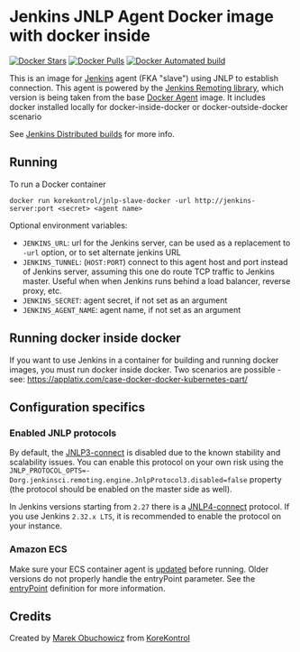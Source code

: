 # Jenkins JNLP Agent Docker image with docker inside

[![Docker Stars](https://img.shields.io/docker/stars/korekontrol/docker-jnlp-slave-docker.svg)](https://hub.docker.com/r/korekontrol/docker-jnlp-slave-docker/)
[![Docker Pulls](https://img.shields.io/docker/pulls/korekontrol/docker-jnlp-slave-docker.svg)](https://hub.docker.com/r/korekontrol/docker-jnlp-slave-docker/)
[![Docker Automated build](https://img.shields.io/docker/automated/korekontrol/docker-jnlp-slave-docker.svg)](https://hub.docker.com/r/korekontrol/docker-jnlp-slave-docker/)

This is an image for [Jenkins](https://jenkins.io) agent (FKA "slave") using JNLP to establish connection.
This agent is powered by the [Jenkins Remoting library](https://github.com/jenkinsci/remoting), which version is being taken from the base [Docker Agent](https://github.com/jenkinsci/docker-slave/) image.
It includes docker installed locally for docker-inside-docker or docker-outside-docker scenario

See [Jenkins Distributed builds](https://wiki.jenkins-ci.org/display/JENKINS/Distributed+builds) for more info.

## Running

To run a Docker container

    docker run korekontrol/jnlp-slave-docker -url http://jenkins-server:port <secret> <agent name>

Optional environment variables:

* `JENKINS_URL`: url for the Jenkins server, can be used as a replacement to `-url` option, or to set alternate jenkins URL
* `JENKINS_TUNNEL`: (`HOST:PORT`) connect to this agent host and port instead of Jenkins server, assuming this one do route TCP traffic to Jenkins master. Useful when when Jenkins runs behind a load balancer, reverse proxy, etc.
* `JENKINS_SECRET`: agent secret, if not set as an argument
* `JENKINS_AGENT_NAME`: agent name, if not set as an argument

## Running docker inside docker
If you want to use Jenkins in a container for building and running docker images, you must run docker inside docker. Two scenarios
are possible - see: https://applatix.com/case-docker-docker-kubernetes-part/

## Configuration specifics

### Enabled JNLP protocols

By default, the [JNLP3-connect](https://github.com/jenkinsci/remoting/blob/master/docs/protocols.md#jnlp3-connect) is disabled due to the known stability and scalability issues.
You can enable this protocol on your own risk using the 
`JNLP_PROTOCOL_OPTS=-Dorg.jenkinsci.remoting.engine.JnlpProtocol3.disabled=false` property (the protocol should be enabled on the master side as well).

In Jenkins versions starting from `2.27` there is a [JNLP4-connect](https://github.com/jenkinsci/remoting/blob/master/docs/protocols.md#jnlp4-connect) protocol. 
If you use Jenkins `2.32.x LTS`, it is recommended to enable the protocol on your instance.

### Amazon ECS

Make sure your ECS container agent is [updated](http://docs.aws.amazon.com/AmazonECS/latest/developerguide/ecs-agent-update.html) before running. Older versions do not properly handle the entryPoint parameter. See the [entryPoint](http://docs.aws.amazon.com/AmazonECS/latest/developerguide/task_definition_parameters.html#container_definitions) definition for more information.

## Credits
Created by [Marek Obuchowicz](https://github.com/marek-obuchowicz) from [KoreKontrol](https://www.korekontrol.eu/)
